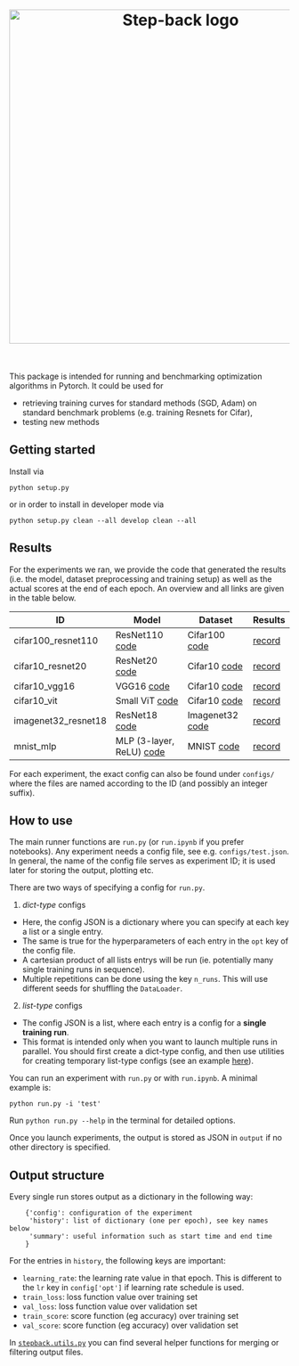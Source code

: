 <h1 align="center">
<img src="data/logo2.svg"
     alt="Step-back logo"
     width="600" />
</h1><br>

This package is intended for running and benchmarking optimization algorithms in Pytorch. It could be used for 

* retrieving training curves for standard methods (SGD, Adam) on standard benchmark problems (e.g. training Resnets for Cifar),
* testing new methods 


## Getting started

Install via 

    python setup.py

or in order to install in developer mode via

    python setup.py clean --all develop clean --all

## Results

For the experiments we ran, we provide the code that generated the results (i.e. the model, dataset preprocessing and training setup) as well as the actual scores at the end of each epoch. An overview and all links are given in the table below.

| ID  | Model  | Dataset  | Results  |  
|-----|--------|----------|----------|
| cifar100_resnet110  | ResNet110 [code](stepback/models/resnet.py)  | Cifar100 [code](stepback/datasets/cifar.py) | [record](stepback/records/cifar100_resnet110.csv)  |   
| cifar10_resnet20  | ResNet20 [code](stepback/models/resnet.py) | Cifar10 [code](stepback/datasets/cifar.py) | [record](stepback/records/cifar10_resnet20.csv)  |   
| cifar10_vgg16  | VGG16 [code](stepback/models/vgg.py) | Cifar10 [code](stepback/datasets/cifar.py) | [record](stepback/records/cifar10_vgg16.csv)  |   
| cifar10_vit  | Small ViT [code](stepback/models/vit/vit.py) | Cifar10 [code](stepback/datasets/cifar.py) | [record](stepback/records/cifar10_vit.csv)  |
| imagenet32_resnet18  | ResNet18 [code](stepback/models/kuangliu_resnet.py) | Imagenet32 [code](stepback/datasets/imagenet32.py) | [record](stepback/records/imagenet32_resnet18.csv)  |   
| mnist_mlp  |  MLP (3-layer, ReLU) [code](stepback/models/basic_models.py) | MNIST [code](stepback/datasets/mnist.py) | [record](stepback/records/mnist_mlp.csv)  |   


For each experiment, the exact config can also be found under `configs/` where the files are named according to the ID (and possibly an integer suffix).


## How to use

The main runner functions are `run.py` (or `run.ipynb` if you prefer notebooks). Any experiment needs a config file, see e.g. `configs/test.json`.
In general, the name of the config file serves as experiment ID; it is used later for storing the output, plotting etc. 

There are two ways of specifying a config for `run.py`. 

1) *dict-type* configs

* Here, the config JSON is a dictionary where you can specify at each key a list or a single entry. 
* The same is true for the hyperparameters of each entry in the `opt` key of the config file.
* A cartesian product of all lists entrys will be run (ie. potentially many single training runs in sequence).
* Multiple repetitions can be done using the key `n_runs`. This will use different seeds for shuffling the `DataLoader`.

2) *list-type* configs

* The config JSON is a list, where each entry is a config for a **single training run**. 
* This format is intended only when you want to launch multiple runs in parallel. You should first create a dict-type config, and then use utilities for creating temporary list-type configs (see an example [here](configs/README.md#example-for-splitting-up-a-config)).

You can run an experiment with `run.py` or with `run.ipynb`. A minimal example is:

```
python run.py -i 'test'
```
Run `python run.py --help` in the terminal for detailed options.

Once you launch experiments, the output is stored as JSON in `output` if no other directory is specified.


## Output structure

Every single run stores output as a dictionary in the following way:

```
    {'config': configuration of the experiment
     'history': list of dictionary (one per epoch), see key names below
     'summary': useful information such as start time and end time
    } 
```

For the entries in `history`, the following keys are important:

* `learning_rate`: the learning rate value in that epoch. This is different to the `lr` key in `config['opt']` if learning rate schedule is used.
* `train_loss`: loss function value over training set
* `val_loss`: loss function value over validation set
* `train_score`: score function (eg accuracy) over training set
* `val_score`: score function (eg accuracy) over validation set

In [`stepback.utils.py`](stepback/utils.py) you can find several helper functions for merging or filtering output files.